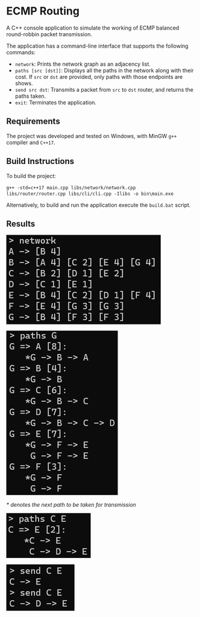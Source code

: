 # ECMP Routing

A C++ console application to simulate the working of ECMP balanced round-robbin packet transmission.

The application has a command-line interface that supports the following commands:

- `network`: Prints the network graph as an adjacency list.
- `paths [src [dst]]`: Displays all the paths in the network along with their cost. If `src` or `dst` are provided, only paths with those endpoints are shows.
- `send src dst`: Transmits a packet from `src` to `dst` router, and returns the paths taken.
- `exit`: Terminates the application.

## Requirements

The project was developed and tested on Windows, with MinGW `g++` compiler and `C++17`.

## Build Instructions

To build the project:

```
g++ -std=c++17 main.cpp libs/network/network.cpp libs/router/router.cpp libs/cli/cli.cpp -Ilibs -o bin\main.exe
```

Alternatively, to build and run the application execute the `build.bat` script.

## Results

!['network' output](./outputs/network.png "'network' output")

!['paths src' output](./outputs/paths-src.png "'paths src' output")

*\* denotes the next path to be taken for transmission*

!['paths src dst' output](./outputs/paths-src-dst.png "'paths src dst' output")

!['send' output](./outputs/send.png "'send' output")
